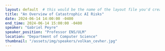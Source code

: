 ```yaml
---
layout: default  # this would be the name of the layout file you'd create for events
title: "An Overview of Catastrophic AI Risks"
date: 2024-06-14 14:00:00 -0400
end_time: 2024-06-14 15:00:00 -0400
speaker: "Gabriel Peyre"
speaker_position: "Professor ENS/ULM"
location: "Department of Computer Science"
thumbnail: "/assets/img/speakers/volkan_cevher.jpg"
---
```



